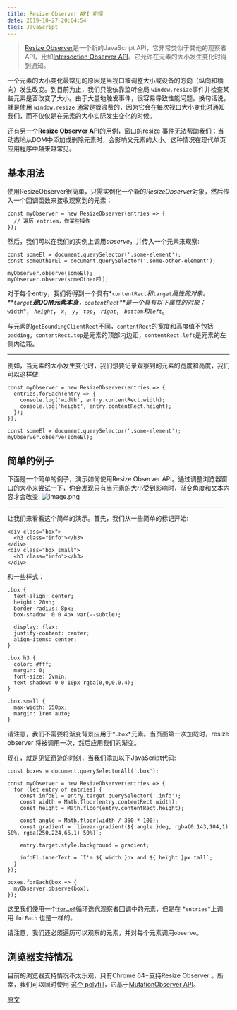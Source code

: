```yaml
---
title: Resize Observer API 初探
date: 2019-10-27 20:04:54
tags: JavaScript
---
```


> [Resize Observer](https://wicg.github.io/ResizeObserver/)是一个新的JavaScript API，它非常类似于其他的观察者API，比如[Intersection Observer API](https://ator.io/js/observer/)。它允许在元素的大小发生变化时得到通知。

一个元素的大小变化最常见的原因是当视口被调整大小或设备的方向（纵向和横向）发生改变。到目前为止，我们只能依靠监听全局 `window.resize`事件并检查某些元素是否改变了大小。由于大量地触发事件，很容易导致性能问题。换句话说，就是使用 `window.resize` 通常是很浪费的，因为它会在每次视口大小变化时通知我们，而不仅仅是在元素的大小实际发生变化的时候。

还有另一个**Resize Observer API**的用例，窗口的resize 事件无法帮助我们：当动态地从DOM中添加或删除元素时，会影响父元素的大小。这种情况在现代单页应用程序中越来越常见。
## 基本用法
<!-- more -->
使用ResizeObserver很简单，只需实例化一个新的*ResizeObserver*对象，然后传入一个回调函数来接收观察到的元素：
```
const myObserver = new ResizeObserver(entries => {
  // 遍历 entries，做某些操作
});
```

然后，我们可以在我们的实例上调用*observe*，并传入一个元素来观察:
```
const someEl = document.querySelector('.some-element');
const someOtherEl = document.querySelector('.some-other-element');

myObserver.observe(someEl);
myObserver.observe(someOtherEl);
```

对于每个entry，我们将得到一个具有*`contentRect`*和*`target`*属性的对象。**`target`**是DOM元素本身，**`contentRect`**是一个具有以下属性的对象：*`width`*， *`height`*， *`x`*， *`y`*， *`top`*， *`right`*， *`bottom`*和*`left`*。

与元素的`getBoundingClientRect`不同，`contentRect`的宽度和高度值不包括`padding`。`contentRect.top`是元素的顶部内边距，`contentRect.left`是元素的左侧内边距。
* * *

例如，当元素的大小发生变化时，我们想要记录观察到的元素的宽度和高度，我们可以这样做:
```
const myObserver = new ResizeObserver(entries => {
  entries.forEach(entry => {
    console.log('width', entry.contentRect.width);
    console.log('height', entry.contentRect.height);
  });
});

const someEl = document.querySelector('.some-element');
myObserver.observe(someEl);
```

## 简单的例子

下面是一个简单的例子，演示如何使用Resize Observer API。通过调整浏览器窗口的大小来尝试一下，你会发现只有当元素的大小受到影响时，渐变角度和文本内容才会改变:
![image.png](/uploads/1618526-03bce9f2e2f48a17.webp?imageMogr2/auto-orient/strip%7CimageView2/2/w/1240)

* * *

让我们来看看这个简单的演示。首先，我们从一些简单的标记开始:
```
<div class="box">
  <h3 class="info"></h3>
</div>
<div class="box small">
  <h3 class="info"></h3>
</div>

```

和一些样式：
```
.box {
  text-align: center;
  height: 20vh;
  border-radius: 8px;
  box-shadow: 0 0 4px var(--subtle);

  display: flex;
  justify-content: center;
  align-items: center;
}

.box h3 {
  color: #fff;
  margin: 0;
  font-size: 5vmin;
  text-shadow: 0 0 10px rgba(0,0,0,0.4);
}

.box.small {
  max-width: 550px;
  margin: 1rem auto;
}
```

请注意，我们不需要将渐变背景应用于*`.box`*元素。当页面第一次加载时，resize observer 将被调用一次，然后应用我们的渐变。

现在，就是见证奇迹的时刻，当我们添加以下JavaScript代码:
```
const boxes = document.querySelectorAll('.box');

const myObserver = new ResizeObserver(entries => {
  for (let entry of entries) {
    const infoEl = entry.target.querySelector('.info');
    const width = Math.floor(entry.contentRect.width);
    const height = Math.floor(entry.contentRect.height);

    const angle = Math.floor(width / 360 * 100);
    const gradient = `linear-gradient(${ angle }deg, rgba(0,143,104,1) 50%, rgba(250,224,66,1) 50%)`;

    entry.target.style.background = gradient;

    infoEl.innerText = `I'm ${ width }px and ${ height }px tall`;
  }
});

boxes.forEach(box => {
  myObserver.observe(box);
});
```

这里我们使用一个[`for…of`](https://ator.io/js/for-for-in-loops/)循环迭代观察者回调中的元素，但是在 *`entries`*上调用 `forEach` 也是一样的。

请注意，我们还必须遍历可以观察的元素，并对每个元素调用`observe`。
##  浏览器支持情况

目前的浏览器支持情况不太乐观，只有Chrome 64+支持Resize Observer 。所幸，我们可以同时使用 [这个 polyfill](https://github.com/que-etc/resize-observer-polyfill)，它基于[MutationObserver API](https://developer.mozilla.org/en-US/docs/Web/API/MutationObserver)。

[原文](https://alligator.io/js/resize-observer/)

